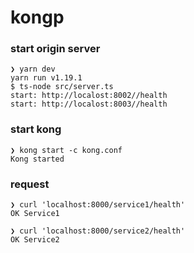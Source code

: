 # kongp

### start origin server
```
❯ yarn dev
yarn run v1.19.1
$ ts-node src/server.ts
start: http://localost:8002//health
start: http://localost:8003//health
```

### start kong
```
❯ kong start -c kong.conf
Kong started
```

### request
```
❯ curl 'localhost:8000/service1/health'
OK Service1

❯ curl 'localhost:8000/service2/health'
OK Service2
```
